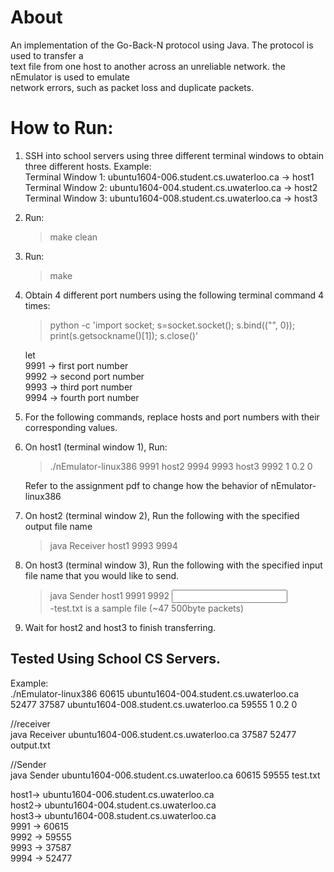 # About
An implementation of the Go-Back-N protocol using Java. The protocol is used to transfer a  
text file from one host to another across an unreliable network. the nEmulator is used to emulate   
network errors, such as packet loss and duplicate packets.   
# How to Run:
1. SSH into school servers using three different terminal windows to obtain three different hosts.
        Example:  
        Terminal Window 1: ubuntu1604-006.student.cs.uwaterloo.ca -> host1  
        Terminal Window 2: ubuntu1604-004.student.cs.uwaterloo.ca -> host2  
        Terminal Window 3: ubuntu1604-008.student.cs.uwaterloo.ca -> host3  

2. Run:  
   > make clean  
3. Run:  
   >make   
4. Obtain 4 different port numbers using the following terminal command 4 times:
    > python -c 'import socket; s=socket.socket(); s.bind(("", 0)); print(s.getsockname()[1]); s.close()'   

    let  
        9991 -> first port number  
        9992 -> second port number  
        9993 -> third port number  
        9994 -> fourth port number  

5. For the following commands, replace hosts and port numbers with their corresponding values.
6. On host1 (terminal window 1), Run:
    > ./nEmulator-linux386 9991 host2 9994 9993 host3 9992 1 0.2 0  

    Refer to the assignment pdf to change how the behavior of nEmulator-linux386  

7. On host2 (terminal window 2), Run the following with the specified output file name  
    > java Receiver host1 9993 9994 <output File>  

8. On host3 (terminal window 3), Run the following with the specified input file name that you would like to send.  
    > java Sender host1 9991 9992 <input file>  
    -test.txt is a sample file (~47 500byte packets)  
9. Wait for host2 and host3 to finish transferring.  


## Tested Using School CS Servers.  

Example:  
./nEmulator-linux386 60615 ubuntu1604-004.student.cs.uwaterloo.ca 52477 37587     ubuntu1604-008.student.cs.uwaterloo.ca 59555 1 0.2 0  

//receiver  
java Receiver ubuntu1604-006.student.cs.uwaterloo.ca 37587 52477 output.txt  

//Sender  
java Sender ubuntu1604-006.student.cs.uwaterloo.ca 60615 59555 test.txt  

host1-> ubuntu1604-006.student.cs.uwaterloo.ca  
host2-> ubuntu1604-004.student.cs.uwaterloo.ca  
host3-> ubuntu1604-008.student.cs.uwaterloo.ca  
9991 -> 60615  
9992 -> 59555   
9993 -> 37587  
9994 -> 52477  
